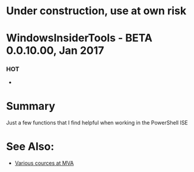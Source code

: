 # Under construction, use at own risk

# WindowsInsiderTools - BETA 0.0.10.00, Jan 2017

### HOT
+ 

# Summary
Just a few functions that I find helpful when working in the PowerShell ISE

# See Also:

+ [Various cources at MVA](https://pages.github.com/)
